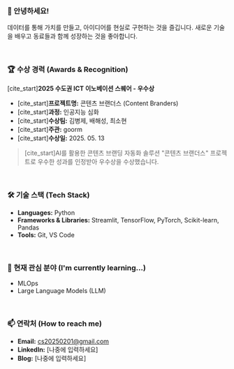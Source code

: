 ### 👋 안녕하세요! 

데이터를 통해 가치를 만들고, 아이디어를 현실로 구현하는 것을 즐깁니다.
새로운 기술을 배우고 동료들과 함께 성장하는 것을 좋아합니다.

<br>

### 🏆 **수상 경력 (Awards & Recognition)**

[cite_start]**2025 수도권 ICT 이노베이션 스퀘어 - 우수상** 
- [cite_start]**프로젝트명:** 콘텐츠 브랜더스 (Content Branders) 
- [cite_start]**과정:** 인공지능 심화 
- [cite_start]**수상팀:** 김병제, 배해성, 최소현 
- [cite_start]**주관:** goorm 
- [cite_start]**수상일:** 2025. 05. 13 

> [cite_start]AI를 활용한 콘텐츠 브랜딩 자동화 솔루션 "콘텐츠 브랜더스" 프로젝트로 우수한 성과를 인정받아 우수상을 수상했습니다. 

<br>

### 🛠️ **기술 스택 (Tech Stack)**

- **Languages:** Python
- **Frameworks & Libraries:** Streamlit, TensorFlow, PyTorch, Scikit-learn, Pandas
- **Tools:** Git, VS Code

<br>

### 🌱 **현재 관심 분야 (I'm currently learning...)**

- MLOps
- Large Language Models (LLM)


<br>

### 📫 **연락처 (How to reach me)**

- **Email:** cs20250201@gmail.com
- **LinkedIn:** [나중에 입력하세요]
- **Blog:** [나중에 입력하세요]
